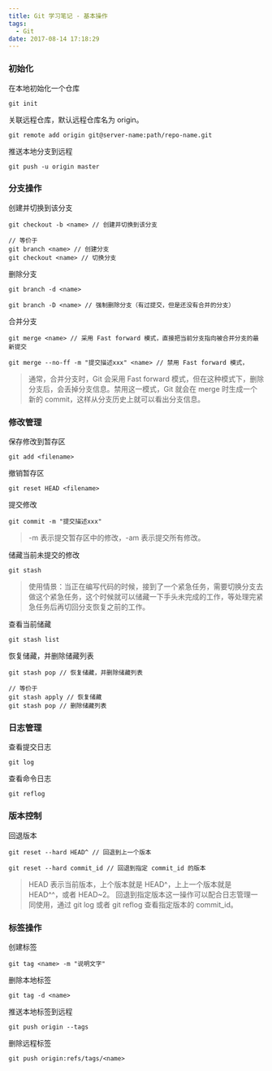 ```yaml
---
title: Git 学习笔记 - 基本操作
tags:
  - Git
date: 2017-08-14 17:18:29
---
```



### 初始化

在本地初始化一个仓库
```
git init
```

关联远程仓库，默认远程仓库名为 origin。
```
git remote add origin git@server-name:path/repo-name.git
```

<!-- more -->

推送本地分支到远程
```
git push -u origin master
```

### 分支操作

创建并切换到该分支
```
git checkout -b <name> // 创建并切换到该分支

// 等价于
git branch <name> // 创建分支
git checkout <name> // 切换分支
```

删除分支
```
git branch -d <name>

git branch -D <name> // 强制删除分支（有过提交，但是还没有合并的分支）
```

合并分支
```
git merge <name> // 采用 Fast forward 模式，直接把当前分支指向被合并分支的最新提交

git merge --no-ff -m "提交描述xxx" <name> // 禁用 Fast forward 模式，
```
> 通常，合并分支时，Git 会采用 Fast forward 模式，但在这种模式下，删除分支后，会丢掉分支信息。禁用这一模式，Git 就会在 merge 时生成一个新的 commit，这样从分支历史上就可以看出分支信息。

### 修改管理

保存修改到暂存区
```
git add <filename>
```

撤销暂存区
```
git reset HEAD <filename>
```

提交修改
```
git commit -m "提交描述xxx"
```
> -m 表示提交暂存区中的修改，-am 表示提交所有修改。

储藏当前未提交的修改
```
git stash
```
> 使用情景：当正在编写代码的时候，接到了一个紧急任务，需要切换分支去做这个紧急任务，这个时候就可以储藏一下手头未完成的工作，等处理完紧急任务后再切回分支恢复之前的工作。

查看当前储藏
```
git stash list
```

恢复储藏，并删除储藏列表
```
git stash pop // 恢复储藏，并删除储藏列表

// 等价于
git stash apply // 恢复储藏
git stash pop // 删除储藏列表
```

### 日志管理

查看提交日志
```
git log
```

查看命令日志
```
git reflog
```

### 版本控制

回退版本
```
git reset --hard HEAD^ // 回退到上一个版本

git reset --hard commit_id // 回退到指定 commit_id 的版本

```
> HEAD 表示当前版本，上个版本就是 HEAD^，上上一个版本就是 HEAD^^，或者 HEAD~2。
> 回退到指定版本这一操作可以配合日志管理一同使用，通过 git log 或者 git reflog 查看指定版本的 commit_id。

### 标签操作

创建标签
```
git tag <name> -m "说明文字"
```

删除本地标签
```
git tag -d <name>
```

推送本地标签到远程
```
git push origin --tags
```

删除远程标签
```
git push origin:refs/tags/<name>
```